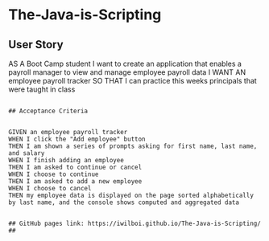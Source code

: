 # The-Java-is-Scripting

## User Story


AS A Boot Camp student I want to create an application that enables a payroll manager to view and manage employee payroll data
I WANT AN employee payroll tracker
SO THAT I can practice this weeks principals that were taught in class
```

## Acceptance Criteria


GIVEN an employee payroll tracker
WHEN I click the "Add employee" button
THEN I am shown a series of prompts asking for first name, last name, and salary
WHEN I finish adding an employee
THEN I am asked to continue or cancel
WHEN I choose to continue
THEN I am asked to add a new employee
WHEN I choose to cancel
THEN my employee data is displayed on the page sorted alphabetically by last name, and the console shows computed and aggregated data


## GitHub pages link: https://iwilboi.github.io/The-Java-is-Scripting/ ##
